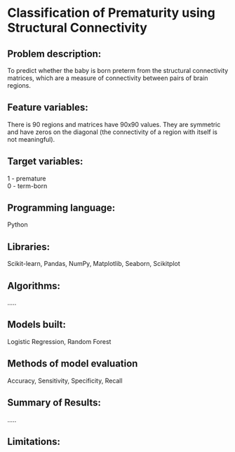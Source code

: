 # Classification of Prematurity using Structural Connectivity

## Problem description:
To predict whether the baby is born preterm from the structural connectivity matrices, which are a measure of connectivity between pairs of brain regions. 

## Feature variables:
There is 90 regions and matrices have 90x90 values. They are symmetric and have zeros on the diagonal (the connectivity of a region with itself is not meaningful).

## Target variables:
1 - premature <br>
0 - term-born

## Programming language:
Python 

## Libraries:
Scikit-learn, Pandas, NumPy, Matplotlib, Seaborn, Scikitplot

## Algorithms:
.....

## Models built:
Logistic Regression, Random Forest

## Methods of model evaluation
Accuracy, Sensitivity, Specificity, Recall

## Summary of Results:
.....

## Limitations:


